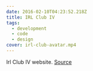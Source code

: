 ```yaml
---
date: 2016-02-10T04:23:52.218Z
title: IRL Club IV
tags:
  - development
  - code
  - design
cover: irl-club-avatar.mp4
---
```

Irl Club IV website. [Source](http://irlclub.info/irlclub7/)